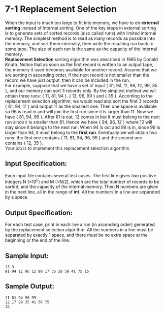 # 7-1 Replacement Selection
When the input is much too large to fit into memory, we have to do **external sorting** instead of internal sorting. One of the key steps in external sorting is to generate sets of sorted records (also called runs) with limited internal memory. The simplest method is to read as many records as possible into the memory, and sort them internally, then write the resulting run back to some tape. The size of each run is the same as the capacity of the internal memory.  
**Replacement Selection** sorting algorithm was described in 1965 by Donald Knuth. Notice that as soon as the first record is written to an output tape, the memory it used becomes available for another record. Assume that we are sorting in ascending order, if the next record is not smaller than the record we have just output, then it can be included in the run.  
For example, suppose that we have a set of input { 81, 94, 11, 96, 12, 99, 35 }, and our memory can sort 3 records only. By the simplest method we will obtain three runs: { 11, 81, 94 }, { 12, 96, 99 } and { 35 }. According to the replacement selection algorithm, we would read and sort the first 3 records { 81, 94, 11 } and output 11 as the smallest one. Then one space is available so 96 is read in and will join the first run since it is larger than 11. Now we have { 81, 94, 96 }. After 81 is out, 12 comes in but it must belong to the next run since it is smaller than 81. Hence we have { 94, 96, 12 } where 12 will stay since it belongs to the next run. When 94 is out and 99 is in, since 99 is larger than 94, it must belong to the **first run**. Eventually we will obtain two runs: the first one contains { 11, 81, 94, 96, 99 } and the second one contains { 12, 35 }.  
Your job is to implement this replacement selection algorithm.
## Input Specification:
Each input file contains several test cases. The first line gives two positive integers N (≤10<sup>5</sup>) and M (<N/2), which are the total number of records to be sorted, and the capacity of the internal memory. Then N numbers are given in the next line, all in the range of **int**. All the numbers in a line are separated by a space.
## Output Specification:
For each test case, print in each line a run (in ascending order) generated by the replacement selection algorithm. All the numbers in a line must be separated by exactly 1 space, and there must be no extra space at the beginning or the end of the line.
## Sample Input:
```
13 3
81 94 11 96 12 99 17 35 28 58 41 75 15
```
## Sample Output:
```
11 81 94 96 99
12 17 28 35 41 58 75
15
```
